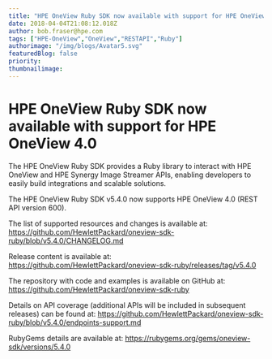 ```yaml
---
title: "HPE OneView Ruby SDK now available with support for HPE OneView 4.0"
date: 2018-04-04T21:08:12.018Z
author: bob.fraser@hpe.com 
tags: ["HPE-OneView","OneView","RESTAPI","Ruby"]
authorimage: "/img/blogs/Avatar5.svg"
featuredBlog: false
priority:
thumbnailimage:
---
```

# HPE OneView Ruby SDK now available with support for HPE OneView 4.0

The HPE OneView Ruby SDK provides a Ruby library to interact with HPE OneView and HPE Synergy Image Streamer APIs, enabling developers to easily build integrations and scalable solutions.

The HPE OneView Ruby SDK v5.4.0 now supports HPE OneView 4.0 (REST API version 600).

The list of supported resources and changes is available at: <https://github.com/HewlettPackard/oneview-sdk-ruby/blob/v5.4.0/CHANGELOG.md>

Release content is available at: <https://github.com/HewlettPackard/oneview-sdk-ruby/releases/tag/v5.4.0>

The repository with code and examples is available on GitHub at: <https://github.com/HewlettPackard/oneview-sdk-ruby>

Details on API coverage (additional APIs will be included in subsequent releases) can be found at: <https://github.com/HewlettPackard/oneview-sdk-ruby/blob/v5.4.0/endpoints-support.md>

RubyGems details are available at: <https://rubygems.org/gems/oneview-sdk/versions/5.4.0>
